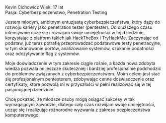 Kevin Cichowicz
Wiek: 17 lat  
Pasja: Cyberbezpieczeństwo, Penetration Testing  

Jestem młodym, ambitnym entuzjastą cyberbezpieczeństwa, który dąży do rozwoju kariery jako penetration tester (pentester). Od dłuższego czasu intensywnie uczę się i rozwijam swoje umiejętności w tej dziedzinie, korzystając z platform takich jak HackTheBox i TryHackMe. Zaczynając od podstaw, już teraz potrafię przeprowadzać podstawowe testy penetracyjne, w tym skanowanie portów, analizowanie systemów, szukanie podatności oraz odczytywanie flag z systemów.  

Moje doświadczenie w tym zakresie ciągle rośnie, a każda nowa zdobyta wiedza pozwala mi jeszcze skuteczniej i bardziej profesjonalnie podchodzić do problemów związanych z cyberbezpieczeństwem. Moim celem jest stać się profesjonalnym pentesterem, zdobywając cenne doświadczenie oraz certyfikaty, które pozwolą mi w przyszłości w pełni realizować się w tej pasjonującej dziedzinie.  

Chcę pokazać, że młodsze osoby mogą osiągać sukcesy w tak wymagającym zawodzie, dlatego cały czas rozwijam swoje umiejętności, ucząc się i realizując różnorodne wyzwania z zakresu bezpieczeństwa komputerowego.
